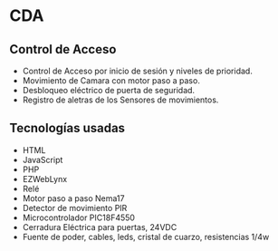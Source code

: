 # CDA
## Control de Acceso


- Control de Acceso por inicio de sesión y niveles de prioridad. 
- Movimiento de Camara con motor paso a paso.
- Desbloqueo eléctrico de puerta de seguridad.
- Registro de aletras de los Sensores de movimientos.

## Tecnologías usadas

- HTML
- JavaScript
- PHP
- EZWebLynx
- Relé
- Motor paso a paso Nema17
- Detector de movimiento PIR
- Microcontrolador PIC18F4550
- Cerradura Eléctrica para puertas, 24VDC
- Fuente de poder, cables, leds, cristal de cuarzo, resistencias 1/4w
